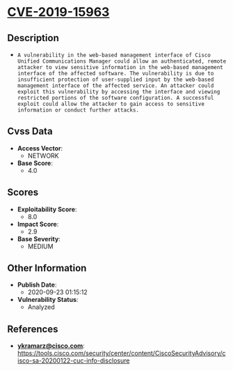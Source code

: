 
# [CVE-2019-15963](https://tools.cisco.com/security/center/content/CiscoSecurityAdvisory/cisco-sa-20200122-cuc-info-disclosure)

## Description

- `A vulnerability in the web-based management interface of Cisco Unified Communications Manager could allow an authenticated, remote attacker to view sensitive information in the web-based management interface of the affected software. The vulnerability is due to insufficient protection of user-supplied input by the web-based management interface of the affected service. An attacker could exploit this vulnerability by accessing the interface and viewing restricted portions of the software configuration. A successful exploit could allow the attacker to gain access to sensitive information or conduct further attacks.`

## Cvss Data

- **Access Vector**:
  - NETWORK
- **Base Score**:
  - 4.0

## Scores

- **Exploitability Score**:
  - 8.0
- **Impact Score**:
  - 2.9
- **Base Severity**:
  - MEDIUM

## Other Information

- **Publish Date**:
  - 2020-09-23 01:15:12
- **Vulnerability Status**:
  - Analyzed

## References

- **ykramarz@cisco.com**: https://tools.cisco.com/security/center/content/CiscoSecurityAdvisory/cisco-sa-20200122-cuc-info-disclosure
